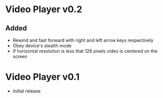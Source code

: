 # Video Player v0.2 #

## Added ##
- Rewind and fast forward with right and left arrow keys respectively
- Obey device's stealth mode
- If horizontal resolution is less that 128 pixels video is centered on the screen

# Video Player v0.1 #

- Initial release